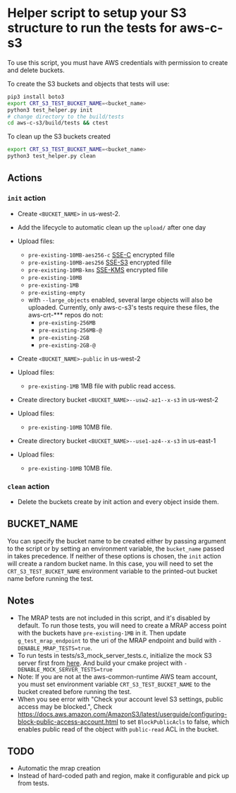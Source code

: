 # Helper script to setup your S3 structure to run the tests for aws-c-s3

To use this script, you must have AWS credentials with permission to create and delete buckets.

To create the S3 buckets and objects that tests will use:

```sh
pip3 install boto3
export CRT_S3_TEST_BUCKET_NAME=<bucket_name>
python3 test_helper.py init
# change directory to the build/tests
cd aws-c-s3/build/tests && ctest
```

To clean up the S3 buckets created

```sh
export CRT_S3_TEST_BUCKET_NAME=<bucket_name>
python3 test_helper.py clean
```

## Actions

### `init` action

* Create `<BUCKET_NAME>` in us-west-2.
* Add the lifecycle to automatic clean up the `upload/` after one day
* Upload files:
  + `pre-existing-10MB-aes256-c` [SSE-C](https://docs.aws.amazon.com/AmazonS3/latest/userguide/ServerSideEncryptionCustomerKeys.html#sse-c-highlights) encrypted fille
  + `pre-existing-10MB-aes256` [SSE-S3](https://docs.aws.amazon.com/AmazonS3/latest/userguide/specifying-s3-encryption.html) encrypted fille
  + `pre-existing-10MB-kms` [SSE-KMS](https://docs.aws.amazon.com/AmazonS3/latest/userguide/UsingKMSEncryption.html) encrypted fille
  + `pre-existing-10MB`
  + `pre-existing-1MB`
  + `pre-existing-empty`
  + with `--large_objects` enabled, several large objects will also be uploaded. Currently, only aws-c-s3's tests require these files, the aws-crt-*** repos do not:
    - `pre-existing-256MB`
    - `pre-existing-256MB-@`
    - `pre-existing-2GB`
    - `pre-existing-2GB-@`

* Create `<BUCKET_NAME>-public` in us-west-2
* Upload files:
  + `pre-existing-1MB` 1MB file with public read access.

* Create directory bucket `<BUCKET_NAME>--usw2-az1--x-s3` in us-west-2
* Upload files:
  + `pre-existing-10MB` 10MB file.

* Create directory bucket `<BUCKET_NAME>--use1-az4--x-s3` in us-east-1
* Upload files:
  + `pre-existing-10MB` 10MB file.

### `clean` action

* Delete the buckets create by init action and every object inside them.

## BUCKET_NAME

You can specify the bucket name to be created either by passing argument to the script or by setting an environment variable, the `bucket_name` passed in takes precedence. If neither of these options is chosen, the `init` action will create a random bucket name. In this case, you will need to set the `CRT_S3_TEST_BUCKET_NAME` environment variable to the printed-out bucket name before running the test.

## Notes

* The MRAP tests are not included in this script, and it's disabled by default. To run those tests, you will need to create a MRAP access point with the buckets have `pre-existing-1MB` in it. Then update `g_test_mrap_endpoint` to the uri of the MRAP endpoint and build with `-DENABLE_MRAP_TESTS=true`.
* To run tests in tests/s3_mock_server_tests.c, initialize the mock S3 server first from [here](./../mock_s3_server/). And build your cmake project with `-DENABLE_MOCK_SERVER_TESTS=true`
* Note: If you are not at the aws-common-runtime AWS team account, you must set environment variable `CRT_S3_TEST_BUCKET_NAME` to the bucket created before running the test.
* When you see error with "Check your account level S3 settings, public access may be blocked.", Check https://docs.aws.amazon.com/AmazonS3/latest/userguide/configuring-block-public-access-account.html to set `BlockPublicAcls` to false, which enables public read of the object with `public-read` ACL in the bucket.

## TODO

* Automatic the mrap creation
* Instead of hard-coded path and region, make it configurable and pick up from tests.
